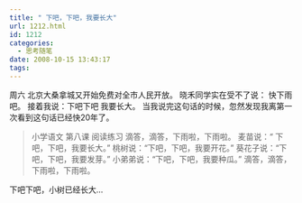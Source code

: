 ```yaml
---
title: " 下吧，下吧，我要长大"
url: 1212.html
id: 1212
categories:
  - 思考随笔
date: 2008-10-15 13:43:17
tags:
---
```


周六 北京大桑拿城又开始免费对全市人民开放。 晓禾同学实在受不了说： 快下雨吧。 接着我说：下吧下吧 我要长大。 当我说完这句话的时候，忽然发现我离第一次看到这句话已经快20年了。

> 小学语文 第八课 阅读练习 滴答，滴答，下雨啦，下雨啦。 麦苗说：“ 下吧，下吧，我要长大。” 桃树说：“下吧，下吧，我要开花。” 葵花子说：“下吧，下吧，我要发芽。” 小弟弟说：“下吧，下吧，我要种瓜。” 滴答，滴答，下雨啦，下雨啦。

下吧下吧，小树已经长大...